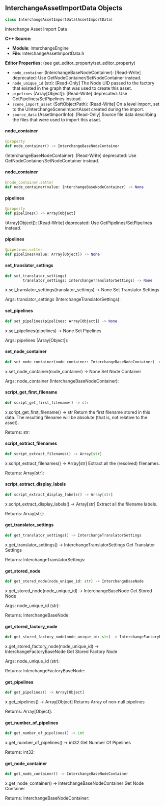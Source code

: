 ## InterchangeAssetImportData Objects

```python
class InterchangeAssetImportData(AssetImportData)
```

Interchange Asset Import Data

**C++ Source:**

- **Module**: InterchangeEngine
- **File**: InterchangeAssetImportData.h

**Editor Properties:** (see get_editor_property/set_editor_property)

- ``node_container`` (InterchangeBaseNodeContainer):  [Read-Write]
  deprecated: Use GetNodeContainer/SetNodeContainer instead.
- ``node_unique_id`` (str):  [Read-Only] The Node UID passed to the factory that existed in the graph that was used to create this asset.
- ``pipelines`` (Array[Object]):  [Read-Write]
  deprecated: Use GetPipelines/SetPipelines instead.
- ``scene_import_asset`` (SoftObjectPath):  [Read-Write] On a level import, set to the UInterchangeSceneImportAsset created during the import.
- ``source_data`` (AssetImportInfo):  [Read-Only] Source file data describing the files that were used to import this asset.

<a id="unreal.InterchangeAssetImportData.node_container"></a>

#### node_container

```python
@property
def node_container() -> InterchangeBaseNodeContainer
```

(InterchangeBaseNodeContainer):  [Read-Write]
deprecated: Use GetNodeContainer/SetNodeContainer instead.

<a id="unreal.InterchangeAssetImportData.node_container"></a>

#### node_container

```python
@node_container.setter
def node_container(value: InterchangeBaseNodeContainer) -> None
```

<a id="unreal.InterchangeAssetImportData.pipelines"></a>

#### pipelines

```python
@property
def pipelines() -> Array[Object]
```

(Array[Object]):  [Read-Write]
deprecated: Use GetPipelines/SetPipelines instead.

<a id="unreal.InterchangeAssetImportData.pipelines"></a>

#### pipelines

```python
@pipelines.setter
def pipelines(value: Array[Object]) -> None
```

<a id="unreal.InterchangeAssetImportData.set_translator_settings"></a>

#### set_translator_settings

```python
def set_translator_settings(
        translator_settings: InterchangeTranslatorSettings) -> None
```

x.set_translator_settings(translator_settings) -> None
Set Translator Settings

Args:
    translator_settings (InterchangeTranslatorSettings):

<a id="unreal.InterchangeAssetImportData.set_pipelines"></a>

#### set_pipelines

```python
def set_pipelines(pipelines: Array[Object]) -> None
```

x.set_pipelines(pipelines) -> None
Set Pipelines

Args:
    pipelines (Array[Object]):

<a id="unreal.InterchangeAssetImportData.set_node_container"></a>

#### set_node_container

```python
def set_node_container(node_container: InterchangeBaseNodeContainer) -> None
```

x.set_node_container(node_container) -> None
Set Node Container

Args:
    node_container (InterchangeBaseNodeContainer):

<a id="unreal.InterchangeAssetImportData.script_get_first_filename"></a>

#### script_get_first_filename

```python
def script_get_first_filename() -> str
```

x.script_get_first_filename() -> str
Return the first filename stored in this data. The resulting filename will be absolute (that is, not relative to the asset).

Returns:
    str:

<a id="unreal.InterchangeAssetImportData.script_extract_filenames"></a>

#### script_extract_filenames

```python
def script_extract_filenames() -> Array[str]
```

x.script_extract_filenames() -> Array[str]
Extract all the (resolved) filenames.

Returns:
    Array[str]:

<a id="unreal.InterchangeAssetImportData.script_extract_display_labels"></a>

#### script_extract_display_labels

```python
def script_extract_display_labels() -> Array[str]
```

x.script_extract_display_labels() -> Array[str]
Extract all the filename labels.

Returns:
    Array[str]:

<a id="unreal.InterchangeAssetImportData.get_translator_settings"></a>

#### get_translator_settings

```python
def get_translator_settings() -> InterchangeTranslatorSettings
```

x.get_translator_settings() -> InterchangeTranslatorSettings
Get Translator Settings

Returns:
    InterchangeTranslatorSettings:

<a id="unreal.InterchangeAssetImportData.get_stored_node"></a>

#### get_stored_node

```python
def get_stored_node(node_unique_id: str) -> InterchangeBaseNode
```

x.get_stored_node(node_unique_id) -> InterchangeBaseNode
Get Stored Node

Args:
    node_unique_id (str): 

Returns:
    InterchangeBaseNode:

<a id="unreal.InterchangeAssetImportData.get_stored_factory_node"></a>

#### get_stored_factory_node

```python
def get_stored_factory_node(node_unique_id: str) -> InterchangeFactoryBaseNode
```

x.get_stored_factory_node(node_unique_id) -> InterchangeFactoryBaseNode
Get Stored Factory Node

Args:
    node_unique_id (str): 

Returns:
    InterchangeFactoryBaseNode:

<a id="unreal.InterchangeAssetImportData.get_pipelines"></a>

#### get_pipelines

```python
def get_pipelines() -> Array[Object]
```

x.get_pipelines() -> Array[Object]
Returns Array of non-null pipelines

Returns:
    Array[Object]:

<a id="unreal.InterchangeAssetImportData.get_number_of_pipelines"></a>

#### get_number_of_pipelines

```python
def get_number_of_pipelines() -> int
```

x.get_number_of_pipelines() -> int32
Get Number Of Pipelines

Returns:
    int32:

<a id="unreal.InterchangeAssetImportData.get_node_container"></a>

#### get_node_container

```python
def get_node_container() -> InterchangeBaseNodeContainer
```

x.get_node_container() -> InterchangeBaseNodeContainer
Get Node Container

Returns:
    InterchangeBaseNodeContainer:

<a id="unreal.InterchangePipelineStackOverride"></a>